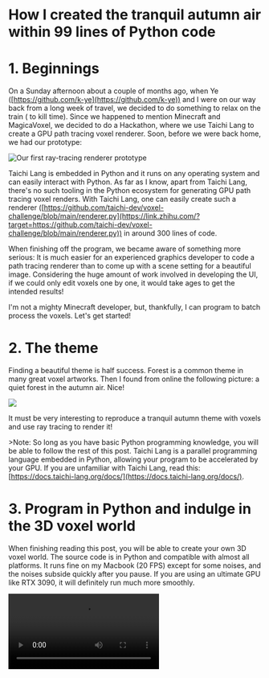 # How I created the tranquil autumn air within 99 lines of Python code

# 1. Beginnings

On a Sunday afternoon about a couple of months ago, when Ye ([https://github.com/k-ye](https://github.com/k-ye)) and I were on our way back from a long week of travel, we decided to do something to relax on the train ( to kill time). Since we happened to mention Minecraft and MagicaVoxel, we decided to do a Hackathon, where we use Taichi Lang to create a GPU path tracing voxel renderer. Soon, before we were back home, we had our prototype:

![Our first ray-tracing renderer prototype](https://github.com/taichi-dev/public_files/blob/master/taichi.graphics/yuanming-voxel/prototype.gif?raw=true)

Taichi Lang is embedded in Python and it runs on any operating system and can easily interact with Python. As far as I know, apart from Taichi Lang, there's no such tooling in the Python ecosystem for generating GPU path tracing voxel renders. With Taichi Lang, one can easily create such a renderer ([https://github.com/taichi-dev/voxel-challenge/blob/main/renderer.py](https://link.zhihu.com/?target=https://github.com/taichi-dev/voxel-challenge/blob/main/renderer.py)) in around 300 lines of code.

When finishing off the program, we became aware of something more serious: It is much easier for an experienced graphics developer to code a path tracing renderer than to come up with a scene setting for a beautiful image. Considering the huge amount of work involved in developing the UI, if we could only edit voxels one by one, it would take ages to get the intended results!

I'm not a mighty Minecraft developer, but, thankfully, I can program to batch process the voxels. Let's get started!

# 2. The theme

Finding a beautiful theme is half success. Forest is a common theme in many great voxel artworks. Then I found from online the following picture: a quiet forest in the autumn air. Nice!

![](https://github.com/taichi-dev/public_files/blob/master/taichi.graphics/yuanming-voxel/forest.png?raw=true)

It must be very interesting to reproduce a tranquil autumn theme with voxels and use ray tracing to render it!

&gt;Note: So long as you have basic Python programming knowledge, you will be able to follow the rest of this post. Taichi Lang is a parallel programming language embedded in Python, allowing your program to be accelerated by your GPU. If you are unfamiliar with Taichi Lang, read this: [https://docs.taichi-lang.org/docs/](https://docs.taichi-lang.org/docs/).

# 3. Program in Python and indulge in the 3D voxel world

When finishing reading this post, you will be able to create your own 3D voxel world. The source code is in Python and compatible with almost all platforms. It runs fine on my Macbook (20 FPS) except for some noises, and the noises subside quickly after you pause. If you are using an ultimate GPU like RTX 3090, it will definitely run much more smoothly.

<video src="https://github.com/taichi-dev/public_files/blob/master/taichi.graphics/yuanming-voxel/p.mp4" controls>

If you wish to try out the autumn theme for yourself and view the complete source code (91 lines of Python code in total), you can clone my repo at [https://github.com/yuanming-hu/voxel-art](https://link.zhihu.com/?target=https://github.com/yuanming-hu/voxel-art). If you wish to create your own voxel world, start by using our template repo [https://github.com/taichi-dev/voxel-challenge/](https://github.com/taichi-dev/voxel-challenge/)

Just so you know, Taichi Voxel Challenge 2022 is getting heated. If you are also a voxel art lover, you are very welcome to join! Let's compare 'voxels' and motivate each other! For more information about how to participate, see the Voxel Challenge README at [https://github.com/taichi-dev/community/blob/main/events/voxel-challenge/README.md](https://github.com/taichi-dev/community/blob/main/events/voxel-challenge/README.md)

&gt;*It has been reported at* [*https://github.com/taichi-dev/taichi/issues/4891*](https://link.zhihu.com/?target=https://github.com/taichi-dev/taichi/issues/4891)  *that Taichi Lang v1.0.1 has some compatibility issues with the Vulkan backend in some environments. The next Taichi Lang release will ship the fix. As a workaround, use Taichi Lang v1.0.0 instead:*  
&gt;  
&gt;*pip install taichi==1.0.0*

# 4. Using voxels to create a forest in the autumn air

The autumn theme has three key elements: trees, forest floor covered by fallen leaves, and volumetric fog. Our renderer does not support volumetric fog, but we can simulate autumn sunset with a 45° directional light source (`set_directional_light()`) and a yellowish light color (`set_background_color()`) instead.

    from scene import Scene
    import taichi as ti
    from taichi.math import *
    
    scene = Scene(voxel_edges=0, exposure=2) # Create a scene, specifying the voxel edge and exposure. 
    scene.set_floor(0, (1.0, 1.0, 1.0)) # Height of the floor
    scene.set_background_color((0.5, 0.5, 0.4)) # Color of the sky
    scene.set_directional_light((1, 1, -1), 0.2, (1, 0.8, 0.6)) # Direction and color of the light
    
    @ti.kernel
    def initialize_voxels():
        scene.set_voxel(vec3(0), 1, vec3(1)) # Add a (1, 1, 1) voxel at the position of (0, 0, 0)
    
    initialize_voxels()
    
    scene.finish()

Then you get the following scene:

![](https://github.com/taichi-dev/public_files/blob/master/taichi.graphics/yuanming-voxel/smallcube.png?raw=true)

This is a small cube. I tuned the direction and color of the light to add a touch of the autumn air.

You may have noticed the black edges. Why we still have edges even if we have set `voxel_edge` to zero? This is due to the float-point precision. Well, they will not be noticed if you don't look close at them...

**4.1 Base floor**

Sectional drawing is the technique commonly used in many masterpiece voxel artworks. In other words, a cross section can help reveal things that cannot been seen otherwise. In our case, it is the base floor (earth of multiple layers):

![A piece of layered cake](https://github.com/taichi-dev/public_files/blob/master/taichi.graphics/yuanming-voxel/layeredcake.png?raw=true)

We can imitate the above cake to make a base floor of earth.

Now we start building the base floor layer by layer, and each layer is virtually a flat block. And we need a function for defining a flat block, which stretches from the point `(pos[0], pos[1], pos[2])` and has a size of `size[0] x size[1] x size[2]`. We also need to add some noise (`color_noise`) to its color to make it look more real.

```python
@ti.func
def create_block(pos, size, color, color_noise):
    for I in ti.grouped(
        ti.ndrange((pos[0], pos[0] + size[0]), 
                   (pos[1], pos[1] + size[1]),
                   (pos[2], pos[2] + size[2]))):
        scene.set_voxel(I, 1, color + color_noise * ti.random())
```

The key here is the use of `ti.ndrange`. It can iterate over multiple ranges in one `for` loop.

Using `ti.grouped`, we pack the three loop variables `i`, `j`, and `k` into a vector `I = (i, j, k)`. Using the `create_block()` method, we can draw a large block:

```python
@ti.kernel
def initialize_voxels():
    create_block(pos=ivec3(0, 0, 0),
                 size=ivec3(20, 40, 30),
                 color=vec3(0.3, 0.5, 0.3),
                 color_noise=vec3(0.1))
```

There we go:

![From position \(0, 0, 0\) grows a 20x40x30 cubicle.](https://github.com/taichi-dev/public_files/blob/master/taichi.graphics/yuanming-voxel/greencube.png?raw=true)

Then we can loop the `create_block()`method call for four times to draw a four-layered base floor:

```python
@ti.kernel
def initialize_voxels():
    for i in range(4):
        create_block(ivec3(-60, -(i + 1)**2 - 40, -60),
                     ivec3(120, 2 * i + 1, 120),
                     vec3(0.5 - i * 0.1) * vec3(1.0, 0.8, 0.6),
                     vec3(0.05 * (3 - i))) 
```

![Now you have a taupe base floor...](https://github.com/taichi-dev/public_files/blob/master/taichi.graphics/yuanming-voxel/earch.png?raw=true)

The color is a bit lighter for the ground. Hmm, let's add a darker surface to it.

![Looking more delicious!](https://github.com/taichi-dev/public_files/blob/master/taichi.graphics/yuanming-voxel/delicious.png?raw=true)

Not too bad. By mimicking the layered cake, we have a base floor for holding the trees, fallen leaves, and fences.

**4.2 Tree and fallen leaves**

After finishing reading this session you will know how to create a forest.

![](https://github.com/taichi-dev/public_files/blob/master/taichi.graphics/yuanming-voxel/singletree.png?raw=true)

One tree does not make a forest, and we have to make it within 99 lines of code. So, first off, we need a function for creating a tree:

```python
@ti.func
def create_tree(pos, height, radius, color):
    ...    
```

The function takes four parameters:

* pos: Position of the tree.
* height: Height of the tree.
* radius: Radius of the tree crown
* color: Color of the leaves.

Let's start with something easy, the tree trunk, and we can save some time by recycling the `create_block()` function:

```python
    @ti.func
    def create_tree(pos, height, radius, color):
        create_block(pos, ivec3(3, height - radius * 0.5, 3), vec3(0.7), vec3(0.3))
```

![](https://github.com/taichi-dev/public_files/blob/master/taichi.graphics/yuanming-voxel/stick.png?raw=true)

Now, let's add some leaves to the bold, boring tree trunk. Here, we define a function called `create_leaves()`. In this function, we make the following three assumptions:

* The leaves of the tree are in the shape of a cylinder.
* Each leaf has a probability of occurrence in the cylinder.
* A leaf's probability of occurrence is inversely proportional to its distance to the axis of the cylinder.

```python
    @ti.func
    def create_leaves(pos, radius, color):
        for I in ti.grouped(
                ti.ndrange((-radius, radius), (-radius, radius),
                           (-radius, +radius))):
            f = I / radius
            d = vec2(f[0], f[2]).norm() # Distance to the axis of the cylinder (tree crown)
            prob = max(0, 1 - d)**2
            if ti.random() &lt; prob:
                scene.set_voxel(pos + I, 1, color + (ti.random() - 0.5) * 0.2)
```

![The tree looks more like a popsicle stick...](https://github.com/taichi-dev/public_files/blob/master/taichi.graphics/yuanming-voxel/popsicle.png?raw=true)

Well, it doesn't look very real, but we can use mathematics and noise to give it some fine tweak:

```python
    @ti.func
    def create_leaves(pos, radius, color):
        for I in ti.grouped(
                ti.ndrange((-radius, radius), (-radius, radius),
                           (-radius, +radius))):
            f = I / radius
            h = 0.5 - max(f[1], -0.5) * 0.5
            d = vec2(f[0], f[2]).norm()
            prob = max(0, 1 - d)**2 * h  # xz mask
            prob *= h  # y mask
            # noise
            prob += ti.sin(f[0] * 5 + pos[0]) * 0.02
            prob += ti.sin(f[1] * 9 + pos[1]) * 0.01
            prob += ti.sin(f[2] * 10 + pos[2]) * 0.03
            if prob &lt; 0.1:
                prob = 0.0
            if ti.random() &lt; prob:
                scene.set_voxel(pos + I, 1, color + (ti.random() - 0.5) * 0.2)
```

Though the function looks a bit complicated, the key point is to calculate a probability for each voxel in the ‘leaves' region. After adding some details like noise, we are almost done with the tree.

![More like a tree, is it not?（Ye: \\"It's more like a fried drumstick!\\"）](https://github.com/taichi-dev/public_files/blob/master/taichi.graphics/yuanming-voxel/drumstick.png?raw=true)

Autumn has always been synonymous with fallen leaves. Then, we intersperse the circular ground under the tree with some random voxels:

```python
        for i, j in ti.ndrange((-radius, radius), (-radius, radius)):
            prob = max((radius - vec2(i, j).norm()) / radius, 0)
            prob = prob * prob
            if ti.random() &lt; prob * prob:
                scene.set_voxel(pos + ivec3(i, 1, j), 1,
                                color + ti.random() * vec3(0.1))
```

![The scattered fallen 'leaves' make the tree less like a fried drumstick.\*\^-\^\*](https://github.com/taichi-dev/public_files/blob/master/taichi.graphics/yuanming-voxel/real%20tree.png?raw=true)

After calling the `create_tree()`method a few times, we get a small forest. You probably need to fine-tweak the position, height, and color of each tree:

```python
        create_tree(ivec3(-20, -40, 25), 65, 35, vec3(1.0, 0.3, 0.15))
        create_tree(ivec3(45, -40, -45), 15, 10, vec3(0.8, 0.4, 0.1))
        create_tree(ivec3(20, -40, 0), 45, 25, vec3(1.0, 0.4, 0.1))
        create_tree(ivec3(30, -40, -20), 25, 15, vec3(1.0, 0.4, 0.1))
        create_tree(ivec3(30, -40, 30), 45, 25, vec3(1.0, 0.4, 0.1))
```

![Done with the tree part!](https://github.com/taichi-dev/public_files/blob/master/taichi.graphics/yuanming-voxel/done%20with%20the%20trees.png?raw=true)

**4.3 Fences**

The last step is to create fences, which is to add a bar along each direction and insert small supporting sticks at regular intervals:

```python
@ti.func
def make_fence(start, direction, length):
    color = vec3(0.5, 0.3, 0.2)
    create_block(start, direction * length + ivec3(3, 2, 3), color, vec3(0.1))
    
    fence_dist = 3
    for i in range(length // fence_dist + 1):
        create_block(start + direction * i * fence_dist + ivec3(1, -3, 1), ivec3(1, 5, 1), color, vec3(0))
```

![Call make\_fence\(\) for four times to complete the fences.](https://github.com/taichi-dev/public_files/blob/master/taichi.graphics/yuanming-voxel/call%20make_fence%204.png?raw=true)

Now we are done with the base floor, trees, fallen leaves, and the fences. Let's call it a day!

![Choose an angle and press P to capture the image. ](https://github.com/taichi-dev/public_files/blob/master/taichi.graphics/yuanming-voxel/capture%20p.png?raw=true)

![](https://github.com/taichi-dev/public_files/blob/master/taichi.graphics/yuanming-voxel/topdown2.png?raw=true)

Press **W/S/A/D/Q/E** to enable panoramic mode and press **P** for screen capture. Alas! Haven't touched my camera for a long while, but at least I can turn to the 3D voxel world for solace. :-)

# 5. Some great entries of Voxel Challenge 2022

Before we move on to the next section, I'd like to share with you some of the very interesting entries of Voxel Challenge 2022, all made within 99 lines of Python code. Do bear with me.

![Magic cube](https://github.com/taichi-dev/public_files/blob/master/taichi.graphics/yuanming-voxel/magiccube.jpeg?raw=true)


![Potted trees](https://github.com/taichi-dev/public_files/blob/master/taichi.graphics/yuanming-voxel/pottedtree.jpeg?raw=true)


![Riverside cabin](https://github.com/taichi-dev/public_files/blob/master/taichi.graphics/yuanming-voxel/riversidecabin.jpeg?raw=true)

Click [bit.ly/3whe1zX](https://bit.ly/3whe1zX) for more interesting voxel artworks, along with their source code!



# Can't wait to join the competition?

For those voxel art lovers, so long as you can program in Python, I assure you that you will create some great voxel artworks! The deadline of Voxel Challenge 2022 is 18th May. Do come and compete for a Nintendo Switch with your ingenious voxel artworks!

* You can click [bit.ly/3whe1zX](https://bit.ly/3whe1zX) to view more of the submissions of voxel Challenge 2022.
* We also came up with some artworks (all have source code) during internal test and before Voxel Challenge 2022. See [bit.ly/3FGDwxr](https://bit.ly/3FGDwxr).

Note that the voxel editor required by Voxel Challenge 2022 requires the Python environment only. It supports Windows, macOS, and Linux. It works fine even if you don't have a GPU.

[permalink](http://reddit.com/r/u_yuanming-hu/comments/uo5twq/how_i_created_the_tranquil_autumn_air_within_99/)
by *yuanming-hu* (↑ 4/ ↓ 0)

## Comments

